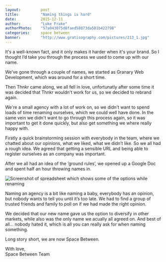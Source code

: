 ```yaml
---
layout:         post
title:          "Naming things is hard"
date:           2015-12-11
author:         "Luke Frake"
authorPhoto:    "57a043075d8faed58073da501b422798"
categories:     space between
banner:         "http://www.gratisography.com/pictures/213_1.jpg"
---
```


It's a well-known fact, and it only makes it harder when it's your brand. So I thought I’d take you through the process we used to come up with our name.

We’ve gone through a couple of names, we started as Granary Web Development, which was around for a short time.

Then Thnkr came along, we all fell in love, unfortunatly after some time it was decided that Thnkr wouldn't work for us, so we decided to rebrand again.

We're a small agency with a lot of work on, so we didn't want to spend loads of time renaming ourselves, which we could well have done. In the same vein we didn't want to go through this process again, so it was important to get it done quickly, but also get something we where really happy with.

Firstly a quick brainstorming session with everybody in the team, where we chatted about our opinions, what we liked, what we didn’t like. So we all had a rough idea. We agreed that getting a sensible URL and being able to register ourselves as an company was important.

After we all had an idea of the ‘ground rules’, we opened up a Google Doc and spent half an hour throwing names in.

![Screenshot of spreadsheet which shows some of the options while renaming](http://i.imgsafe.org/43b22dc.png)

Naming an agency is a bit like naming a baby, everybody has an opinion, but nobody wants to tell you until it’s too late. We had to find a group of trusted friends and family to poll on if we had made the right opinion.

We decided that our new name gave us the option to diversify in other markets, while also was the only name we acually all agreed on. And best of all... nobody hated it, which is all you can really ask for when naming something.

Long story short, we are now Space Between.

With love,<br/>
Space Between Team